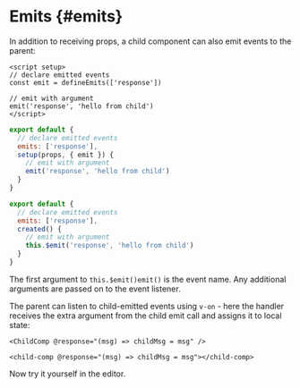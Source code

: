 # Emits {#emits}

In addition to receiving props, a child component can also emit events to the parent:

<div class="composition-api">
<div class="sfc">

```vue
<script setup>
// declare emitted events
const emit = defineEmits(['response'])

// emit with argument
emit('response', 'hello from child')
</script>
```

</div>

<div class="html">

```js
export default {
  // declare emitted events
  emits: ['response'],
  setup(props, { emit }) {
    // emit with argument
    emit('response', 'hello from child')
  }
}
```

</div>

</div>

<div class="options-api">

```js
export default {
  // declare emitted events
  emits: ['response'],
  created() {
    // emit with argument
    this.$emit('response', 'hello from child')
  }
}
```

</div>

The first argument to <span class="options-api">`this.$emit()`</span><span class="composition-api">`emit()`</span> is the event name. Any additional arguments are passed on to the event listener.

The parent can listen to child-emitted events using `v-on` - here the handler receives the extra argument from the child emit call and assigns it to local state:

<div class="sfc">

```vue-html
<ChildComp @response="(msg) => childMsg = msg" />
```

</div>
<div class="html">

```vue-html
<child-comp @response="(msg) => childMsg = msg"></child-comp>
```

</div>

Now try it yourself in the editor.
